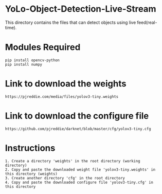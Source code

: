 # YoLo-Object-Detection-Live-Stream
This directory contains the files that can detect objects using live feed(real-time). 
# Modules Required 
    pip install opencv-python
    pip install numpy
# Link to download the weights
    https://pjreddie.com/media/files/yolov3-tiny.weights
# Link to download the configure file
    https://github.com/pjreddie/darknet/blob/master/cfg/yolov3-tiny.cfg
# Instructions
    1. Create a directory 'weights' in the root directory (working directory)
    2. Copy and paste the downloaded weight file 'yolov3-tiny.weights' in this directory (weights)
    3. Create another directory 'cfg' in the root directory 
    4. Copy and paste the downloaded configure file 'yolov3-tiny.cfg' in this directory
